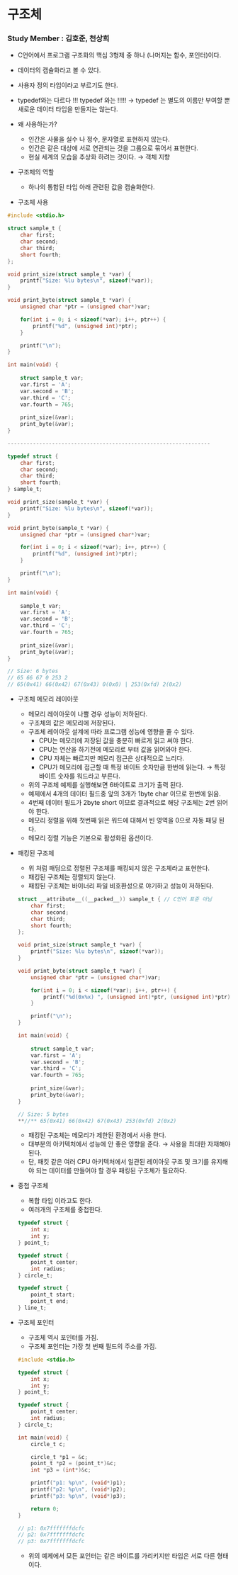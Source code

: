 # 구조체

### Study Member : 김호준, 천상희

- C언어에서 프로그램 구조화의 핵심 3형제 중 하나 (나머지는 함수, 포인터)이다.
- 데이터의 캡슐화라고 볼 수 있다.
- 사용자 정의 타입이라고 부르기도 한다.
- typedef와는 다르다 !!! typedef  와는 !!!!! → typedef 는 별도의 이름만 부여할 뿐 새로운 데이터 타입을 만들지는 않는다.
- 왜 사용하는가?
    - 인간은 사물을 실수 나 정수, 문자열로 표현하지 않는다.
    - 인간은 같은 대상에 서로 연관되는 것을 그룹으로 묶어서 표현한다.
    - 현실 세계의 모습을 추상화 하려는 것이다. → 객체 지향

- 구조체의 역할
    - 하나의 통합된 타입 아래 관련된 값을 캡슐화한다.

- 구조체 사용

```c
#include <stdio.h>

struct sample_t {
    char first;
    char second;
    char third;
    short fourth;
};

void print_size(struct sample_t *var) {
    printf("Size: %lu bytes\n", sizeof(*var));
}

void print_byte(struct sample_t *var) {
    unsigned char *ptr = (unsigned char*)var;

    for(int i = 0; i < sizeof(*var); i++, ptr++) {
        printf("%d", (unsigned int)*ptr);
    }

    printf("\n");
}

int main(void) {
    
    struct sample_t var;
    var.first = 'A';
    var.second = 'B';
    var.third = 'C';
    var.fourth = 765;
    
    print_size(&var);
    print_byte(&var);
}

----------------------------------------------------------------

typedef struct {
    char first;
    char second;
    char third;
    short fourth;
} sample_t;

void print_size(sample_t *var) {
    printf("Size: %lu bytes\n", sizeof(*var));
}

void print_byte(sample_t *var) {
    unsigned char *ptr = (unsigned char*)var;

    for(int i = 0; i < sizeof(*var); i++, ptr++) {
        printf("%d", (unsigned int)*ptr);
    }

    printf("\n");
}

int main(void) {
    
    sample_t var;
    var.first = 'A';
    var.second = 'B';
    var.third = 'C';
    var.fourth = 765;
    
    print_size(&var);
    print_byte(&var);
}

// Size: 6 bytes
// 65 66 67 0 253 2
// 65(0x41) 66(0x42) 67(0x43) 0(0x0) | 253(0xfd) 2(0x2)
```

- 구조체 메모리 레이아웃
    - 메모리 레이아웃이 나쁠 경우 성능이 저하된다.
    - 구조체의 값은 메모리에 저장된다.
    - 구조체 레이아웃 설계에 따라 프로그램 성능에 영향을 줄 수 있다.
        - CPU는 메모리에 저장된 값을 충분히 빠르게 읽고 써야 한다.
        - CPU는 연산을 하기전에 메모리로 부터 값을 읽어와야 한다.
        - CPU 자체는 빠르지만 메모리 접근은 상대적으로 느리다.
        - CPU가 메모리에 접근할 때 특정 바이트 숫자만큼 한번에 읽는다. → 특정 바이트 숫자를 워드라고 부른다.
    - 위의 구조체 예제를 실행해보면 6바이트로 크기가 출력 된다.
    - 예제에서 4개의 데이터 필드중 앞의 3개가 1byte char 이므로 한번에 읽음.
    - 4번째 데이터 필드가  2byte short 이므로 결과적으로 해당 구조체는 2번 읽어야 한다.
    - 메모리 정렬을 위해 첫번째 읽은 워드에 대해서 빈 영역을 0으로 자동 패딩 된다.
    - 메모리 정렬 기능은 기본으로 활성화된 옵션이다.

- 패킹된 구조체
    - 위 처럼 패딩으로 정렬된 구조체를 패킹되지 않은 구조체라고 표현한다.
    - 패킹된 구조체는 정렬되지 않는다.
    - 패킹된 구조체는 바이너리 파일 비호환성으로 야기하고 성능이 저하된다.
    
    ```c
    struct __attribute__((__packed__)) sample_t { // C언어 표준 아님
        char first;
        char second;
        char third;
        short fourth;
    };
    
    void print_size(struct sample_t *var) {
        printf("Size: %lu bytes\n", sizeof(*var));
    }
    
    void print_byte(struct sample_t *var) {
        unsigned char *ptr = (unsigned char*)var;
    
        for(int i = 0; i < sizeof(*var); i++, ptr++) {
            printf("%d(0x%x) ", (unsigned int)*ptr, (unsigned int)*ptr);
        }
    
        printf("\n");
    }
    
    int main(void) {
        
        struct sample_t var;
        var.first = 'A';
        var.second = 'B';
        var.third = 'C';
        var.fourth = 765;
        
        print_size(&var);
        print_byte(&var);
    }
    
    // Size: 5 bytes
    **//** 65(0x41) 66(0x42) 67(0x43) 253(0xfd) 2(0x2)
    ```
    
    - 패킹된 구조체는 메모리가 제한된 환경에서 사용 한다.
    - 대부분의 아키텍처에서 성능에 안 좋은 영향을 준다. → 사용을 최대한 자재해야된다.
    - 단, 패킷 같은 여러 CPU 아키텍처에서 일관된 레이아웃 구조 및 크기를 유지해야 되는 데이터를 만들어야 할 경우 패킹된 구조체가 필요하다.

- 중첩 구조체
    - 복합 타입 이라고도 한다.
    - 여러개의 구조체를 중첩한다.
    
    ```c
    typedef struct {
        int x;
        int y;
    } point_t;
    
    typedef struct {
        point_t center;
        int radius;
    } circle_t;
    
    typedef struct {
        point_t start;
        point_t end;
    } line_t;
    ```
    

- 구조체 포인터
    - 구조체 역시 포인터를 가짐.
    - 구조체 포인터는 가장 첫 번째 필드의 주소를 가짐.
    
    ```c
    #include <stdio.h>
    
    typedef struct {
        int x;
        int y;
    } point_t;
    
    typedef struct {
        point_t center;
        int radius;
    } circle_t;
    
    int main(void) {
        circle_t c;
    
        circle_t *p1 = &c;
        point_t *p2 = (point_t*)&c;
        int *p3 = (int*)&c;
    
        printf("p1: %p\n", (void*)p1);
        printf("p2: %p\n", (void*)p2);
        printf("p3: %p\n", (void*)p3); 
    
        return 0;
    }
    
    // p1: 0x7fffffffdcfc
    // p2: 0x7fffffffdcfc
    // p3: 0x7fffffffdcfc
    ```
    
    - 위의 예제에서 모든 포인터는 같은 바이트를 가리키지만 타입은 서로 다른 형태이다.